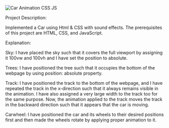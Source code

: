 ![Car Animation CSS   JS](https://user-images.githubusercontent.com/87966154/127969148-4e00831d-d033-4c12-a8dc-9bbf767a263d.png)

Project Description:

Implemented a Car using Html & CSS with sound effects. The prerequisites of this project are HTML, CSS, and JavaScript.

Explanation:

Sky: I have placed the sky such that it covers the full viewport by assigning it 100vw and 100vh and I have set the position to absolute.

Trees: I have positioned the tree such that it occupies the bottom of the webpage by using position: absolute property.

Track: I have positioned the track to the bottom of the webpage, and I have repeated the track in the x-direction such that it always remains visible in the animation. 
I have also assigned a very large width to the track too for the same purpose. 
Now, the animation applied to the track moves the track in the backward direction such that it appears that the car is moving.

Carwheel: I have positioned the car and its wheels to their desired positions first and then made the wheels rotate by applying proper animation to it.





